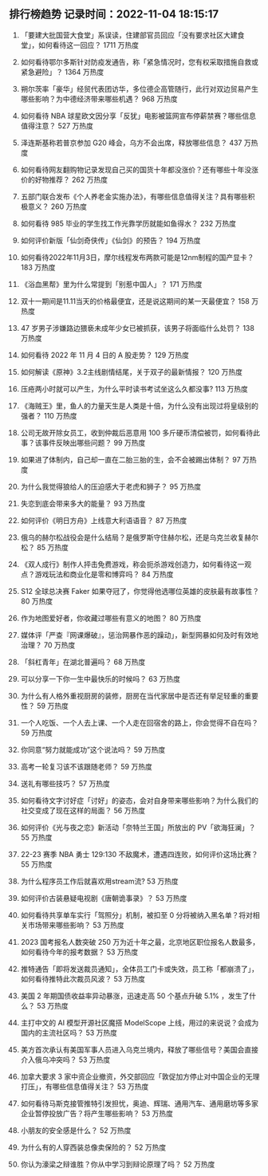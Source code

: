 
## 排行榜趋势 记录时间：2022-11-04 18:15:17
  
  1. 「要建大批国营大食堂」系误读，住建部官员回应「没有要求社区大建食堂」，如何看待这一回应？ 1711 万热度
    
  2. 如何看待鄂尔多斯针对防疫发通告，称「紧急情况时，您有权采取措施自救或紧急避险」？ 1364 万热度
    
  3. 朔尔茨率「豪华」经贸代表团访华，多位德企高管随行，此行对双边贸易产生哪些影响？为中德经济带来哪些机遇？ 968 万热度
    
  4. 如何看待 NBA 球星欧文因分享「反犹」电影被篮网宣布停薪禁赛？哪些信息值得注意？ 527 万热度
    
  5. 泽连斯基称若普京参加 G20 峰会，乌方不会出席，释放哪些信息？ 437 万热度
    
  6. 如何看待网友翻购物记录发现自己买的国货十年都没涨价？还有哪些十年没涨价的好物推荐？ 262 万热度
    
  7. 五部门联合发布《个人养老金实施办法》，有哪些信息值得关注？具有哪些积极意义？ 260 万热度
    
  8. 如何看待 985 毕业的学生找工作光靠学历就能如鱼得水？ 232 万热度
    
  9. 如何评价新版「仙剑奇侠传」《仙剑》的预告？ 194 万热度
    
  10. 如何看待2022年11月3日，摩尔线程发布两款可能是12nm制程的国产显卡？ 183 万热度
    
  11. 《浴血黑帮》里为什么常提到「别惹中国人」？ 171 万热度
    
  12. 双十一期间是11.11当天的价格最便宜，还是说这期间的某一天最便宜？ 158 万热度
    
  13. 47 岁男子涉嫌路边猥亵未成年少女已被抓获，该男子将面临什么处罚？ 138 万热度
    
  14. 如何看待 2022 年 11 月 4 日的 A 股走势？ 129 万热度
    
  15. 如何解读《原神》3.2主线剧情结尾，关于双子的最新情报？ 120 万热度
    
  16. 压疮两小时就可以产生，为什么平时读书考试坐这么久都没事? 113 万热度
    
  17. 《海贼王》里，鱼人的力量天生是人类是十倍，为什么没有出现过将皇级别的强者？ 110 万热度
    
  18. 公司无故开除女员工，收到仲裁后恶意用 100 多斤硬币清偿被罚，如何看待此事？该事件反映出哪些问题？ 99 万热度
    
  19. 如果进了体制内，自己却一直在二胎三胎的生，会不会被踢出体制？ 97 万热度
    
  20. 为什么我觉得狼给人的压迫感大于老虎和狮子？ 95 万热度
    
  21. 失恋到底会带来多大的能量？ 93 万热度
    
  22. 如何评价《明日方舟》上线意大利语语音？ 87 万热度
    
  23. 俄乌的赫尔松战役会是什么结局？是俄罗斯守住赫尔松，还是乌克兰收复赫尔松？ 85 万热度
    
  24. 《双人成行》制作人抨击免费游戏，称会扼杀游戏创造力，如何看待这一观点？游戏玩法和商业化是零和博弈吗？ 84 万热度
    
  25. S12 全球总决赛 Faker 如果夺冠了，你觉得他选哪位英雄的皮肤最有故事性？ 80 万热度
    
  26. 作为地图爱好者，你收藏过哪些有意义的地图？ 80 万热度
    
  27. 媒体评「严查『网课爆破』，惩治网暴作恶的躁动」，新型网暴如何及时有效地治理？ 70 万热度
    
  28. 「斜杠青年」在湖北普遍吗？ 68 万热度
    
  29. 可以分享一下你一生中最快乐的时候吗？ 63 万热度
    
  30. 为什么有人格外重视厨房的装修，厨房在当代家居中是否还有举足轻重的重要性？ 59 万热度
    
  31. 一个人吃饭、一个人去上课、一个人走在回宿舍的路上，你会觉得不自在吗？ 59 万热度
    
  32. 你同意“努力就能成功”这个说法吗？ 59 万热度
    
  33. 高考一轮复习该不该跟随老师？ 59 万热度
    
  34. 送礼有哪些技巧？ 57 万热度
    
  35. 如何看待文字讨好症「讨好」的姿态，会对自身带来哪些影响？为什么我们的社交变成了现在这样的局面？ 56 万热度
    
  36. 如何评价《光与夜之恋》新活动「奈特兰王国」所放出的 PV「欲海狂澜」？ 55 万热度
    
  37. 22-23 赛季 NBA 勇士 129:130 不敌魔术，遭遇四连败，如何评价这场比赛？ 55 万热度
    
  38. 为什么程序员工作后就喜欢用stream流? 53 万热度
    
  39. 如何评价古装悬疑电视剧《唐朝诡事录》？ 53 万热度
    
  40. 如何看待共享单车实行「驾照分」机制，被扣至 0 分将被纳入黑名单？将对相关市场带来哪些影响？ 53 万热度
    
  41. 2023 国考报名人数突破 250 万为近十年之最，北京地区职位报名人数最多，如何看待今年的报考数据？ 53 万热度
    
  42. 推特通告「即将发送裁员通知」，全体员工门卡或失效，员工称「都崩溃了」，如何看待推特此次裁员风波？ 53 万热度
    
  43. 美国 2 年期国债收益率异动暴涨，迅速走高 50 个基点升破 5.1% ，发生了什么？ 53 万热度
    
  44. 主打中文的 AI 模型开源社区魔搭 ModelScope 上线，用过的来说说？会成为国内的主流社区吗？ 53 万热度
    
  45. 美方首次承认有美国军事人员进入乌克兰境内，释放了哪些信号？美国会直接介入俄乌冲突吗？ 53 万热度
    
  46. 加拿大要求 3 家中资企业撤资，外交部回应「敦促加方停止对中国企业的无理打压」，有哪些信息值得关注？ 53 万热度
    
  47. 如何看待马斯克接管推特引发担忧，奥迪、辉瑞、通用汽车、通用磨坊等多家企业暂停投放广告？将产生哪些影响？ 53 万热度
    
  48. 小朋友的安全感是什么？ 52 万热度
    
  49. 为什么有的人穿西装总像卖保险的？ 52 万热度
    
  50. 你认为濠梁之辩谁胜？你从中学习到辩论原理了吗？ 52 万热度
    